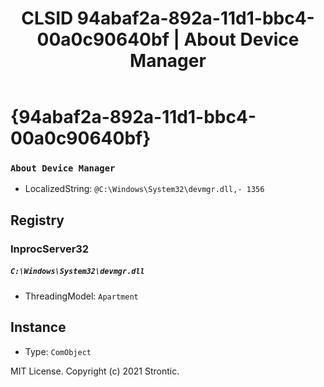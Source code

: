 ﻿---
title: "CLSID 94abaf2a-892a-11d1-bbc4-00a0c90640bf | About Device Manager"
excerpt: What is COM-Object CLSID 94abaf2a-892a-11d1-bbc4-00a0c90640bf?
---

# {94abaf2a-892a-11d1-bbc4-00a0c90640bf}

### `About Device Manager`
* LocalizedString: `@C:\Windows\System32\devmgr.dll,- 1356`

## Registry


### InprocServer32

##### `C:\Windows\System32\devmgr.dll`
* ThreadingModel: `Apartment`

## Instance

* Type: `ComObject`

MIT License. Copyright (c) 2021 Strontic.


